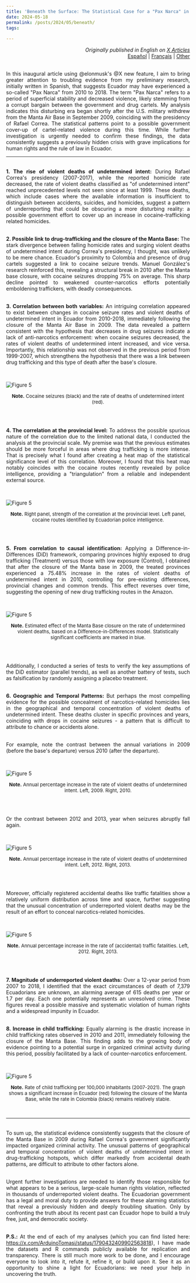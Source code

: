 ```yaml
---
title: 'Beneath the Surface: The Statistical Case for a "Pax Narca" in Ecuador'
date: 2024-05-18
permalink: /posts/2024/05/beneath/
tags:
 
---
```

<div style="text-align: right;">
  <em>Originally published in English on <a href="https://twitter.com/ArduinoTomasi/status/1791956012926185797" target="_blank" rel="noopener noreferrer">X Articles</a></em><br>
  <a href="#" onclick="translateLanguage('es'); return false;">Español</a> | 
  <a href="#" onclick="translateLanguage('fr'); return false;">Français</a> | 
  <a href="#" onclick="showTranslateDropdown(); return false;">Other</a>
  <div id="google_translate_element" style="display: none;"></div>
</div>
<script type="text/javascript">
  var googleTranslateElement;
function googleTranslateElementInit() {
googleTranslateElement = new google.translate.TranslateElement({pageLanguage: 'en', layout: google.translate.TranslateElement.InlineLayout.SIMPLE}, 'google_translate_element');
}
function translateLanguage(lang) {
if (googleTranslateElement) {
googleTranslateElement.setTargetLanguage(lang);
googleTranslateElement.translate();
} else {
var intervalId = setInterval(function() {
if (googleTranslateElement) {
googleTranslateElement.setTargetLanguage(lang);
googleTranslateElement.translate();
clearInterval(intervalId);
}
}, 100);
}
}
function showTranslateDropdown() {
document.getElementById('google_translate_element').style.display = 'inline-block';
}
</script>
<script type="text/javascript" src="//translate.google.com/translate_a/element.js?cb=googleTranslateElementInit" async defer></script>

<div style="text-align: justify;">

  <br> In this inaugural article using @elonmusk's @X new feature, I aim to bring greater attention to troubling evidence from my preliminary research, initially written in Spanish, that suggests Ecuador may have experienced a so-called "Pax Narca" from 2010 to 2018. The term "Pax Narca" refers to a period of superficial stability and decreased violence, likely stemming from a corrupt bargain between the government and drug cartels. My analysis indicates this disturbing era began shortly after the U.S. military withdrew from the Manta Air Base in September 2009, coinciding with the presidency of Rafael Correa. The statistical patterns point to a possible government cover-up of cartel-related violence during this time. While further investigation is urgently needed to confirm these findings, the data consistently suggests a previously hidden crisis with grave implications for human rights and the rule of law in Ecuador.<br>


<hr>


<br><strong>1. The rise of violent deaths of undetermined intent:</strong> During Rafael Correa's presidency (2007-2017), while the reported homicide rate decreased, the rate of violent deaths classified as "of undetermined intent" reached unprecedented levels not seen since at least 1999. These deaths, which include cases where the available information is insufficient to distinguish between accidents, suicides, and homicides, suggest a pattern of underreporting that could be obscuring a more disturbing reality: a possible government effort to cover up an increase in cocaine-trafficking related homicides.<br>

<br><strong>2. Possible link to drug-trafficking and the closure of the Manta Base:</strong> The stark divergence between falling homicide rates and surging violent deaths of undetermined intent during Correa's presidency, I thought, was unlikely to be mere chance. Ecuador's proximity to Colombia and presence of drug cartels suggested a link to cocaine seizure trends. Manuel González's research reinforced this, revealing a structural break in 2010 after the Manta base closure, with cocaine seizures dropping 75% on average. This sharp decline pointed to weakened counter-narcotics efforts potentially emboldening traffickers, with deadly consequences.<br>

<br><strong>3. Correlation between both variables:</strong> An intriguing correlation appeared to exist between changes in cocaine seizure rates and violent deaths of undetermined intent in Ecuador from 2010-2018, immediately following the closure of the Manta Air Base in 2009. The data revealed a pattern consistent with the hypothesis that decreases in drug seizures indicate a lack of anti-narcotics enforcement: when cocaine seizures decreased, the rates of violent deaths of undetermined intent increased, and vice versa. Importantly, this relationship was not observed in the previous period from 1999-2007, which strengthens the hypothesis that there was a link between drug trafficking and this type of death after the base's closure.<br>

</div><br>

![Figure 5](/images/cocaycausaFFF.png)<br>
<div style="text-align: center;font-size:13px;">

<strong>Note.</strong> Cocaine seizures (black) and the rate of deaths of undetermined intent (red).
</div><br>

<div style="text-align: justify;">

<br><strong>4. The correlation at the provincial level:</strong> To address the possible spurious nature of the correlation due to the limited national data, I conducted the analysis at the provincial scale. My premise was that the previous estimates should be more forceful in areas where drug trafficking is more intense. That is precisely what I found after creating a heat map of the statistical significance level of this correlation. Moreover, I found that this heat map notably coincides with the cocaine routes recently revealed by police intelligence, providing a "triangulation" from a reliable and independent external source.<br>

</div><br>

![Figure 5](/images/compma.png)<br>
<div style="text-align: center;font-size:13px;">

<strong>Note.</strong> Right panel, strength of the correlation at the provincial level. Left panel, cocaine routes identified by Ecuadorian police intelligence.
</div><br>

<div style="text-align: justify;">

<br><strong>5. From correlation to causal identification:</strong> Applying a Difference-in-Differences (DiD) framework, comparing provinces highly exposed to drug trafficking (Treatment) versus those with low exposure (Control), I obtained that after the closure of the Manta base in 2009, the treated provinces experienced a 75.48% increase in the rates of violent deaths of undetermined intent in 2010, controlling for pre-existing differences, provincial changes and common trends. This effect reverses over time, suggesting the opening of new drug trafficking routes in the Amazon.<br>

</div><br>

![Figure 5](/images/efectoFF2.png)<br>
<div style="text-align: center;font-size:13px;">

<strong>Note.</strong> Estimated effect of the Manta Base closure on the rate of undetermined violent deaths, based on a Difference-in-Differences model. Statistically significant coefficients are marked in blue.
</div><br>

<div style="text-align: justify;">

<br>Additionally, I conducted a series of tests to verify the key assumptions of the DiD estimator (parallel trends), as well as another battery of tests, such as falsification by randomly assigning a placebo treatment.<br>


<br><strong>6. Geographic and Temporal Patterns:</strong> But perhaps the most compelling evidence for the possible concealment of narcotics-related homicides lies in the geographical and temporal concentration of violent deaths of undetermined intent. These deaths cluster in specific provinces and years, coinciding with drops in cocaine seizures - a pattern that is difficult to attribute to chance or accidents alone.<br>

<br>For example, note the contrast between the annual variations in 2009 (before the base's departure) versus 2010 (after the departure).<br>


</div><br>

![Figure 5](/images/compff1.png)<br>
<div style="text-align: center;font-size:13px;">

<strong>Note.</strong> Annual percentage increase in the rate of violent deaths of undetermined intent. Left, 2009. Right, 2010.

</div><br>

<div style="text-align: justify;">

<br>Or the contrast between 2012 and 2013, year when seizures abruptly fall again.<br>

</div><br>

![Figure 5](/images/compff3.png)<br>
<div style="text-align: center;font-size:13px;">

<strong>Note.</strong> Annual percentage increase in the rate of violent deaths of undetermined intent. Left, 2012. Right, 2013.

</div><br>

<div style="text-align: justify;">

<br>Moreover, officially registered accidental deaths like traffic fatalities show a relatively uniform distribution across time and space, further suggesting that the unusual concentration of underreported violent deaths may be the result of an effort to conceal narcotics-related homicides.<br>

</div><br>

![Figure 5](/images/201213.png)<br>
<div style="text-align: center;font-size:13px;">

<strong>Note.</strong> Annual percentage increase in the rate of (accidental) traffic fatalities. Left, 2012. Right, 2013.

</div><br>

<div style="text-align: justify;">

<br><strong>7. Magnitude of underreported violent deaths:</strong> Over a 12-year period from 2007 to 2018, I identified that the exact circumstances of death of 7,379 Ecuadorians are unknown, an alarming average of 615 deaths per year or 1.7 per day. Each one potentially represents an unresolved crime. These figures reveal a possible massive and systematic violation of human rights and a widespread impunity in Ecuador.<br>

<br><strong>8. Increase in child trafficking:</strong> Equally alarming is the drastic increase in child trafficking rates observed in 2010 and 2011, immediately following the closure of the Manta Base. This finding adds to the growing body of evidence pointing to a potential surge in organized criminal activity during this period, possibly facilitated by a lack of counter-narcotics enforcement.<br>


</div><br>

![Figure 5](/images/traficados.jpeg)<br>
<div style="text-align: center;font-size:13px;">

<strong>Note.</strong> Rate of child trafficking per 100,000 inhabitants (2007-2021). The graph shows a significant increase in Ecuador (red) following the closure of the Manta Base, while the rate in Colombia (black) remains relatively stable.

</div><br>


<hr>


<div style="text-align: justify;">

<br>To sum up, the statistical evidence consistently suggests that the closure of the Manta Base in 2009 during Rafael Correa's government significantly impacted organized criminal activity. The unusual patterns of geographical and temporal concentration of violent deaths of undetermined intent in drug-trafficking hotspots, which differ markedly from accidental death patterns, are difficult to attribute to other factors alone.
<br>

<br>Urgent further investigations are needed to identify those responsible for what appears to be a serious, large-scale human rights violation, reflected in thousands of underreported violent deaths. The Ecuadorian government has a legal and moral duty to provide answers for these alarming statistics that reveal a previously hidden and deeply troubling situation. Only by confronting the truth about its recent past can Ecuador hope to build a truly free, just, and democratic society.<br>

<br><strong>P.S.:</strong> At the end of each of my analyses (which you can find listed here: https://x.com/ArduinoTomasi/status/1790432409902563818), I have made the datasets and R commands publicly available for replication and transparency. There is still much more work to be done, and I encourage everyone to look into it, refute it, refine it, or build upon it. See it as an opportunity to shine a light for Ecuadorians: we need your help in uncovering the truth.<br>



</div><br>